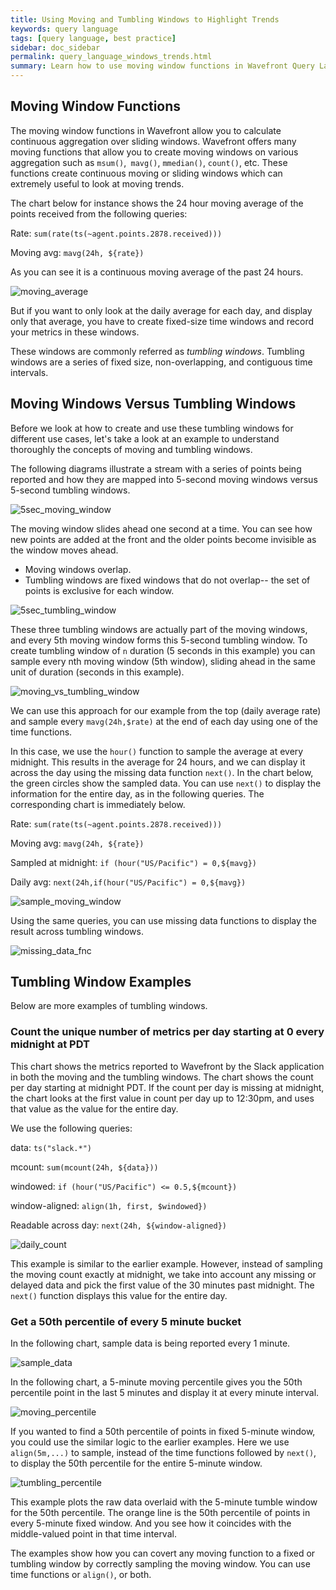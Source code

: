 ```yaml
---
title: Using Moving and Tumbling Windows to Highlight Trends
keywords: query language
tags: [query language, best practice]
sidebar: doc_sidebar
permalink: query_language_windows_trends.html
summary: Learn how to use moving window functions in Wavefront Query Language expressions to highlight trends.
---
```


## Moving Window Functions

The moving window functions in Wavefront allow you to calculate continuous aggregation over sliding windows. Wavefront offers many moving functions that allow you to create moving windows on various aggregation such as `msum()`,` mavg()`, `mmedian()`, `count()`, etc. These functions create continuous moving or sliding windows which can extremely useful to look at moving trends.

The chart below for instance shows the 24 hour moving average of the points received from the following queries:

Rate: `sum(rate(ts(~agent.points.2878.received)))`

Moving avg: `mavg(24h, ${rate})`

As you can see it is a continuous moving average of the past 24 hours.

![moving_average](images/moving_avg.png)


But if you want to only look at the daily average for each day, and display only that average, you have to create fixed-size time windows and record your metrics in these windows.

These windows are commonly referred as _tumbling windows_. Tumbling windows are a series of fixed size, non-overlapping, and contiguous time intervals.

## Moving Windows Versus Tumbling Windows

Before we look at how to create and use these tumbling windows for different use cases, let's take a look at an example to understand thoroughly the concepts of moving and tumbling windows.

The following diagrams illustrate a stream with a series of points being reported and how they are mapped into  5-second moving windows versus 5-second tumbling windows.

![5sec_moving_window](images/5sec_moving_window.png)

The moving window slides ahead one second at a time. You can see how new points are added at the front and the older points become invisible as the window moves ahead.

* Moving windows overlap.
* Tumbling windows are fixed windows that do not overlap-- the set of points is exclusive for each window.

![5sec_tumbling_window](images/5sec_tumbling_window.png)

These three tumbling windows are actually part of the moving windows, and every 5th moving window forms this 5-second tumbling window. To create tumbling window of `n` duration (5 seconds in this example) you can sample every nth moving window (5th window), sliding ahead in the same unit of  duration (seconds in this example).

![moving_vs_tumbling_window](images/moving_vs_tumbling_window.png)

We can use this approach for our example from the top (daily average rate) and sample every `mavg(24h,$rate)` at the end of each day using one of the time functions.

In this case, we use the `hour()` function to sample the average at every midnight. This results in the average for 24 hours, and we can display it across the day using the missing data function `next()`. In the chart below, the green circles show the sampled data. You can use `next()` to display the information for the entire day, as in the following queries. The corresponding chart is immediately below.

Rate: `sum(rate(ts(~agent.points.2878.received)))`

Moving avg: `mavg(24h, ${rate})`

Sampled at midnight: `if (hour("US/Pacific") = 0,${mavg})`

Daily avg: `next(24h,if(hour("US/Pacific") = 0,${mavg})`

![sample_moving_window](images/sample_moving_window.png)

Using the same queries, you can use missing data functions to display the result across tumbling windows.

![missing_data_fnc](images/missing_data_fcn_tumbling_window.png)


## Tumbling Window Examples

Below are more examples of tumbling windows.

### Count the unique number of metrics per day starting at 0 every midnight at PDT

This chart shows the metrics reported to Wavefront by the Slack application in both the moving and the tumbling windows. The chart shows the count per day starting at midnight PDT. If the count per day is missing at midnight, the chart looks at the first value in count per day up to 12:30pm, and uses that value as the value for the entire day.

We use the following queries:

data: `ts("slack.*")`

mcount: `sum(mcount(24h, ${data}))`

windowed: `if (hour("US/Pacific") <= 0.5,${mcount})`

window-aligned: `align(1h, first, $windowed})`

Readable across day: `next(24h, ${window-aligned})`

![daily_count](images/daily_count.png)

This example is similar to the earlier example. However, instead of sampling the moving count exactly at midnight, we take into account any missing or delayed data and pick the first value of the 30 minutes past midnight. The `next()` function displays this value for the entire day.

### Get a 50th percentile of every 5 minute bucket

In the following chart, sample data is being reported every 1 minute.

![sample_data](images/sample_data.png)

In the following chart, a 5-minute moving percentile gives you the 50th percentile point in the last 5 minutes and display it at every minute interval.

![moving_percentile](images/5min_50th_moving.png)

If you wanted to find a 50th percentile of points in fixed 5-minute window, you could use the similar logic to the earlier examples. Here we use `align(5m,...)` to sample, instead of the time functions followed by `next()`, to display the 50th percentile for the entire 5-minute window.

![tumbling_percentile](images/5min_50th_tumbling.png)

This example plots the raw data overlaid with the 5-minute tumble window for the 50th percentile. The orange line is the 50th percentile of points in every 5-minute fixed window. And you see how it coincides with the middle-valued point in that time interval.

The examples show how you can covert any moving function to a fixed or tumbling window by correctly sampling the moving window. You can use time functions or `align()`, or both.
